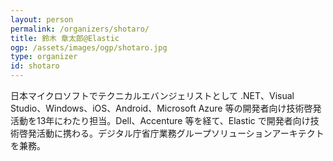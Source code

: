 ```yaml
---
layout: person
permalink: /organizers/shotaro/
title: 鈴木 章太郎@Elastic
ogp: /assets/images/ogp/shotaro.jpg
type: organizer
id: shotaro
---
```

日本マイクロソフトでテクニカルエバンジェリストとして .NET、Visual Studio、Windows、iOS、Android、Microsoft Azure 等の開発者向け技術啓発活動を13年にわたり担当。Dell、Accenture 等を経て、Elastic で開発者向け技術啓発活動に携わる。デジタル庁省庁業務グループソリューションアーキテクトを兼務。
